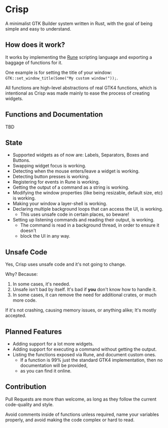 # Crisp
A minimalist GTK Builder system written in Rust, with the goal of being simple and easy to understand.

## How does it work?
It works by implementing the [Rune](https://github.com/rune-rs/rune) scripting language and exporting a baggage of functions for it.

One example is for setting the title of your window: `GTK::set_window_title(Some("My custom window!"));`.

All functions are high-level abstractions of real GTK4 functions, which is intentional as Crisp was made mainly to ease the process of creating widgets.

## Functions and Documentation
TBD

## State
- Supported widgets as of now are: Labels, Separators, Boxes and Buttons.
- Swapping widget focus is working.
- Detecting when the mouse enters/leave a widget is working.
- Detecting button presses is working.
- Registering for events in Rune is working.
- Getting the output of a command as a string is working.
- Modifying the window properties (like being resizable, default size, etc) is working.
- Making your window a layer-shell is working.
- Declaring multiple background loops that can access the UI, is working.
    - This uses unsafe code in certain places, so beware!
- Setting up listening commands and reading their output, is working.
    - The command is read in a background thread, in order to ensure it doesn't
    - block the UI in any way.

## Unsafe Code
Yes, Crisp uses unsafe code and it's not going to change.

Why? Because:
1. In some cases, it's needed.
2. Unsafe isn't bad by itself. It's bad if __you__ don't know how to handle it.
3. In some cases, it can remove the need for additional crates, or much more code.

If it's not crashing, causing memory issues, or anything alike; It's mostly accepted.

## Planned Features
- Adding support for a lot more widgets.
- Adding support for executing a command without getting the output.
- Listing the functions exposed via Rune, and document custom ones.
    - If a function is 99% just the standard GTK4 implementation, then no documentation will be provided,
    - as you can find it online.

## Contribution
Pull Requests are more than welcome, as long as they follow the current code-quality and style.

Avoid comments inside of functions unless required, name your variables properly, and avoid making the code complex or hard to read.
